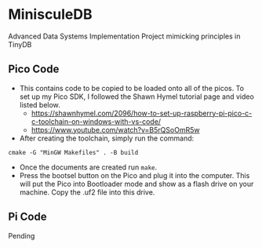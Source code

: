 # MinisculeDB
Advanced Data Systems Implementation Project mimicking principles in TinyDB

## Pico Code
- This contains code to be copied to be loaded onto all of the picos. To set up my Pico SDK, I followed the Shawn Hymel tutorial page and video listed below.
    - https://shawnhymel.com/2096/how-to-set-up-raspberry-pi-pico-c-c-toolchain-on-windows-with-vs-code/
    - https://www.youtube.com/watch?v=B5rQSoOmR5w
- After creating the toolchain, simply run the command:
```
cmake -G "MinGW Makefiles" . -B build
```
- Once the documents are created run `make`.
- Press the bootsel button on the Pico and plug it into the computer. This will put the Pico into Bootloader mode and show as a flash drive on your machine. Copy the .uf2 file into this drive.

## Pi Code
Pending


